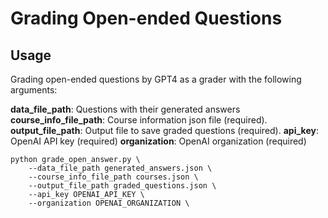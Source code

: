 # Grading Open-ended Questions


## Usage

Grading open-ended questions by GPT4 as a grader with the following arguments:

**data_file_path**: Questions with their generated answers
**course_info_file_path**: Course information json file (required).
**output_file_path**: Output file to save graded questions (required).
**api_key**: OpenAI API key (required)
**organization**: OpenAI organization (required)



```
python grade_open_answer.py \
    --data_file_path generated_answers.json \
    --course_info_file_path courses.json \
    --output_file_path graded_questions.json \
    --api_key OPENAI_API_KEY \
    --organization OPENAI_ORGANIZATION \
```